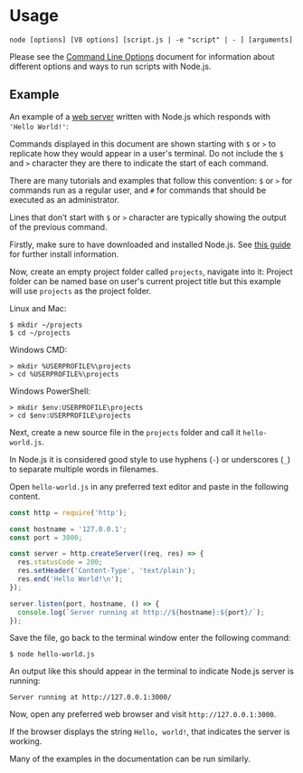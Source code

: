 # Usage

<!--introduced_in=v0.10.0-->
<!--type=misc-->

`node [options] [V8 options] [script.js | -e "script" | - ] [arguments]`

Please see the [Command Line Options][] document for information about
different options and ways to run scripts with Node.js.

## Example
An example of a [web server][] written with Node.js which responds with
`'Hello World!'`:

Commands displayed in this document are shown starting with `$` or `>` 
to replicate how they would appear in a user's terminal. 
Do not include the `$` and `>` character they are there to 
indicate the start of each command. 

There are many tutorials and examples that follow this 
convention: `$` or `>` for commands run as a regular user, and `#` 
for commands that should be executed as an administrator. 

Lines that don’t start with `$` or `>` character are typically showing 
the output of the previous command.

Firstly, make sure to have downloaded and installed Node.js. 
See [this guide][] for further install information.

Now, create an empty project folder called `projects`, navigate into it:
Project folder can be named base on user's current project title but
this example will use `projects` as the project folder. 

Linux and Mac:

```console
$ mkdir ~/projects
$ cd ~/projects
```

Windows CMD:

```console
> mkdir %USERPROFILE%\projects
> cd %USERPROFILE%\projects
```

Windows PowerShell:

```console
> mkdir $env:USERPROFILE\projects
> cd $env:USERPROFILE\projects
```

Next, create a new source file in the `projects` folder
and call it `hello-world.js`.

In Node.js it is considered good style to use hyphens (`-`) or underscores (`_`) to separate
multiple words in filenames. 

Open `hello-world.js` in any preferred text editor and paste in the following 
content.

```js
const http = require('http');

const hostname = '127.0.0.1';
const port = 3000;

const server = http.createServer((req, res) => {
  res.statusCode = 200;
  res.setHeader('Content-Type', 'text/plain');
  res.end('Hello World!\n');
});

server.listen(port, hostname, () => {
  console.log(`Server running at http://${hostname}:${port}/`);
});
```

Save the file, go back to the terminal window enter the following command:

```console
$ node hello-world.js
```

An output like this should appear in the terminal to indicate Node.js 
server is running:

 ```console
 Server running at http://127.0.0.1:3000/
 ````
 
Now, open any preferred web browser and visit `http://127.0.0.1:3000`.
 
If the browser displays the string `Hello, world!`, that indicates 
the server is working.  

Many of the examples in the documentation can be run similarly.

[Command Line Options]: cli.html#cli_command_line_options
[web server]: http.html
[this guide]: https://nodejs.org/en/download/package-manager/
[Node.js Official website]: http://nodejs.org/#download
